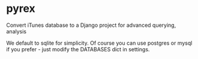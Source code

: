 # pyrex
Convert iTunes database to a Django project for advanced querying, analysis

We default to sqlite for simplicity. Of course you can use postgres or mysql if you prefer  - just modify the DATABASES dict in settings.
